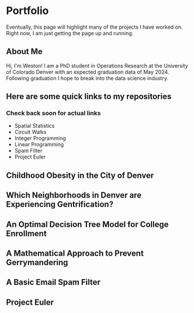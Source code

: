 # Portfolio

Eventually, this page will highlight many of the projects I have worked on. Right now, I am just getting the page up and running.

## About Me
Hi, I'm Weston! I am a PhD student in Operations Research at the University of Colorado Denver with an expected graduation data of May 2024. 
Following graduation I hope to break into the data science industry.  

## Here are some quick links to my repositories
### Check back soon for actual links
- Spatial Statistics
- Circuit Walks
- Integer Programming
- Linear Programming
- Spam Filter
- Project Euler

## Childhood Obesity in the City of Denver


## Which Neighborhoods in Denver are Experiencing Gentrification?


## An Optimal Decision Tree Model for College Enrollment


## A Mathematical Approach to Prevent Gerrymandering


## A Basic Email Spam Filter 


## Project Euler
